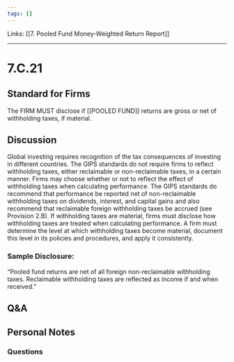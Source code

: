 ```yaml
---
tags: []
---
```

Links: [[7. Pooled Fund Money-Weighted Return Report]]
___
# 7.C.21
## Standard for Firms
The FIRM MUST disclose if [[POOLED FUND]] returns are gross or net of withholding taxes, if material.
## Discussion
Global investing requires recognition of the tax consequences of investing in different countries. The GIPS standards do not require firms to reflect withholding taxes, either reclaimable or non-reclaimable taxes, in a certain manner. Firms may choose whether or not to reflect the effect of withholding taxes when calculating performance. The GIPS standards do recommend that performance be reported net of non-reclaimable withholding taxes on dividends, interest, and capital gains and also recommend that reclaimable foreign withholding taxes be accrued (see Provision 2.B). If withholding taxes are material, firms must disclose how withholding taxes are treated when calculating performance. A firm must determine the level at which withholding taxes become material, document this level in its policies and procedures, and apply it consistently.
### Sample Disclosure:
“Pooled fund returns are net of all foreign non-reclaimable withholding taxes. Reclaimable withholding taxes are reflected as income if and when received.”
## Q&A

## Personal Notes

### Questions